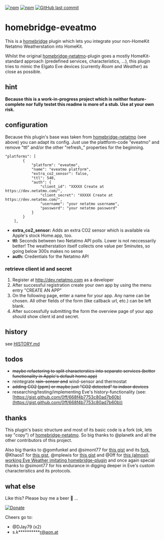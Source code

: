 [![npm](https://img.shields.io/npm/v/homebridge-eveatmo.svg?style=plastic)](https://www.npmjs.com/package/homebridge-eveatmo)
[![npm](https://img.shields.io/npm/dt/homebridge-eveatmo.svg?style=plastic)](https://www.npmjs.com/package/homebridge-eveatmo)
[![GitHub last commit](https://img.shields.io/github/last-commit/skrollme/homebridge-eveatmo.svg?style=plastic)](https://github.com/skrollme/homebridge-eveatmo)

# homebridge-eveatmo

This is a [homebridge](https://github.com/nfarina/homebridge) plugin which lets you integrate your non-HomeKit Netatmo Weatherstation into HomeKit.

Whilst the original [homebridge-netatmo](https://github.com/planetk/homebridge-netatmo)-plugin goes a mostly HomeKit-standard approach (predefined services, characteristics, ...), this plugin tries to mimic the Elgato Eve devices (currently *Room* and *Weather*) as close as possible. 

## hint
**Because this is a work-in-progress project which is neither feature-complete nor fully testet this readme is more of a stub. Use at your own risk.**

## configuration
Because this plugin's base was taken from [homebridge-netatmo](https://github.com/planetk/homebridge-netatmo) (see above) you can adapt its config. Just use the plattform-code "eveatmo" and remove "ttl" and/or the other "refresh_" properties for the beginning.

```
"platforms": [
        {
            "platform": "eveatmo",
            "name": "eveatmo platform",
            "extra_co2_sensor": false,
            "ttl": 540,
            "auth": {
    	        "client_id": "XXXXX Create at https://dev.netatmo.com/",
                "client_secret": "XXXXX Create at https://dev.netatmo.com/",
                "username": "your netatmo username",
                "password": "your netatmo password"
            }
        }
    ],

```

- **extra_co2_sensor:** Adds an extra CO2 sensor which is available via Apple's stock Home.app, too.
- **ttl:** Seconds between two Netatmo API polls. Lower is not neccessarily better! The weatherstation itself collects one value per 5minutes, so going below 300s makes no sense
- **auth:** Credentials for the Netatmo API

### retrieve client id and secret

1. Register at http://dev.netatmo.com as a developer
2. After successful registration create your own app by using the menu entry "CREATE AN APP"
3. On the following page, enter a name for your app. Any name can be chosen. All other fields of the form (like callback url, etc.) can be left blank.
4. After successfully submitting the form the overview page of your app should show client id and secret.

## history

see [HISTORY.md](https://github.com/skrollme/homebridge-eveatmo/blob/master/HISTORY.md)

## todos
- <del>maybe refactoring to split characterstics into separate services (better functionality in Apple's default home.app)</del>
- reintegrate <del>rain-sensor and</del> wind-sensor and thermostat
- <del>adding CO2 [ppm] or maybe just "CO2 detected" to indoor devices</del>
- researching/testing/implementing Eve's history-functionality (see: [https://gist.github.com/0ff/668f4b7753c80ad7b60b](https://gist.github.com/0ff/668f4b7753c80ad7b60b))

## thanks

This plugin's basic structure and most of its basic code is a fork (ok, lets say "copy") of [homebridge-netatmo](https://github.com/planetk/homebridge-netatmo). So big thanks to @planetk and all the other contributors of this project. 

Also big thanks to @gomfunkel and @simont77 for [this gist](https://gist.github.com/gomfunkel/b1a046d729757120907c) and its [fork](https://gist.github.com/simont77/3f4d4330fa55b83f8ca96388d9004e7d), @KhaosT for [this gist](https://gist.github.com/KhaosT/e365acfd589ce840a403), @mplewis for [this gist](https://gist.github.com/mplewis/def678dc4b6e63a86905) and @0ff for [this (almost) working Eve Weather imitating homebridge-plugin](https://gist.github.com/0ff/668f4b7753c80ad7b60b) and once again special thanks to @simont77 for his endurance in digging deeper in Eve's custom characteristics and its protocols.

## what else

Like this? Please buy me a beer :beers: ...

[![Donate](https://img.shields.io/badge/Donate-PayPal-blue.svg)](https://www.paypal.me/skroll)

Cheers go to:
- @DJay79 (x2)
- s.k**********r@aon.at



